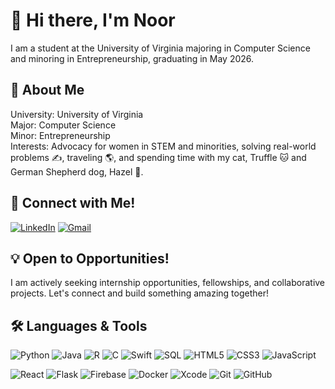 # 👋 Hi there, I'm Noor

I am a student at the University of Virginia majoring in Computer Science and minoring in Entrepreneurship, graduating in May 2026. 

## 🧠 About Me

 University: University of Virginia  
 Major: Computer Science  
 Minor: Entrepreneurship  
 Interests: Advocacy for women in STEM and minorities, solving real-world problems ✍️, traveling 🌎, and spending time with my cat, Truffle 🐱 and German Shepherd dog, Hazel 🐶.

## 🔌 Connect with Me!

[![LinkedIn](https://img.shields.io/badge/LinkedIn-blue?logo=linkedin&style=flat-square)](https://linkedin.com/in/noor--ansari)
[![Gmail](https://img.shields.io/badge/Gmail-D14836?logo=gmail&logoColor=white&style=flat-square)](mailto:n.ansarin24@gmail.com)

## 💡 Open to Opportunities!

I am actively seeking internship opportunities, fellowships, and collaborative projects. Let's connect and build something amazing together!

## 🛠️ Languages & Tools

![Python](https://img.shields.io/badge/-Python-black?logo=python&style=flat-square)
![Java](https://img.shields.io/badge/-Java-black?logo=java&style=flat-square)
![R](https://img.shields.io/badge/-R-276DC3?logo=r&logoColor=white&style=flat-square)
![C](https://img.shields.io/badge/-C-00599C?logo=c&logoColor=white&style=flat-square)
![Swift](https://img.shields.io/badge/-Swift-F05138?logo=swift&logoColor=white&style=flat-square)
![SQL](https://img.shields.io/badge/-SQL-4479A1?logo=postgresql&logoColor=white&style=flat-square)
![HTML5](https://img.shields.io/badge/-HTML5-E34F26?logo=html5&logoColor=white&style=flat-square)
![CSS3](https://img.shields.io/badge/-CSS3-1572B6?logo=css3&logoColor=white&style=flat-square)
![JavaScript](https://img.shields.io/badge/-JavaScript-black?logo=javascript&style=flat-square)

![React](https://img.shields.io/badge/-React-20232A?logo=react&logoColor=61DAFB&style=flat-square)
![Flask](https://img.shields.io/badge/-Flask-000000?logo=flask&logoColor=white&style=flat-square)
![Firebase](https://img.shields.io/badge/-Firebase-FFCA28?logo=firebase&logoColor=white&style=flat-square)
![Docker](https://img.shields.io/badge/-Docker-2496ED?logo=docker&logoColor=white&style=flat-square)
![Xcode](https://img.shields.io/badge/-Xcode-1575F9?logo=xcode&logoColor=white&style=flat-square)
![Git](https://img.shields.io/badge/-Git-F05032?logo=git&logoColor=white&style=flat-square)
![GitHub](https://img.shields.io/badge/-GitHub-181717?logo=github&style=flat-square)
